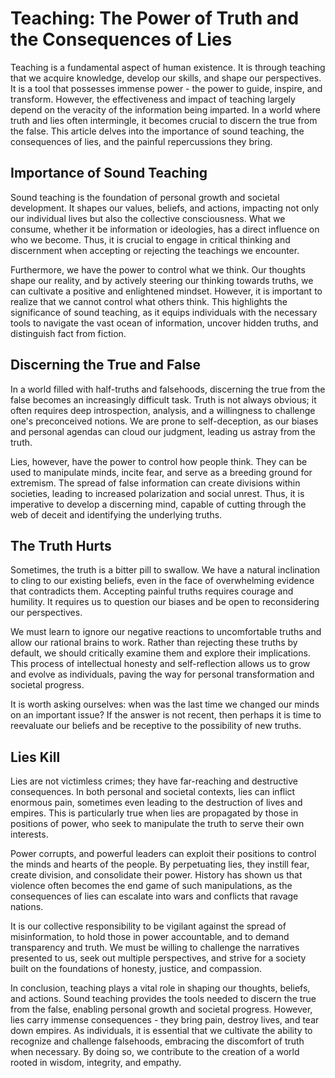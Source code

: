 # Teaching: The Power of Truth and the Consequences of Lies

Teaching is a fundamental aspect of human existence. It is through teaching that we acquire knowledge, develop our skills, and shape our perspectives. It is a tool that possesses immense power - the power to guide, inspire, and transform. However, the effectiveness and impact of teaching largely depend on the veracity of the information being imparted. In a world where truth and lies often intermingle, it becomes crucial to discern the true from the false. This article delves into the importance of sound teaching, the consequences of lies, and the painful repercussions they bring.

## Importance of Sound Teaching
Sound teaching is the foundation of personal growth and societal development. It shapes our values, beliefs, and actions, impacting not only our individual lives but also the collective consciousness. What we consume, whether it be information or ideologies, has a direct influence on who we become. Thus, it is crucial to engage in critical thinking and discernment when accepting or rejecting the teachings we encounter.

Furthermore, we have the power to control what we think. Our thoughts shape our reality, and by actively steering our thinking towards truths, we can cultivate a positive and enlightened mindset. However, it is important to realize that we cannot control what others think. This highlights the significance of sound teaching, as it equips individuals with the necessary tools to navigate the vast ocean of information, uncover hidden truths, and distinguish fact from fiction.

## Discerning the True and False
In a world filled with half-truths and falsehoods, discerning the true from the false becomes an increasingly difficult task. Truth is not always obvious; it often requires deep introspection, analysis, and a willingness to challenge one's preconceived notions. We are prone to self-deception, as our biases and personal agendas can cloud our judgment, leading us astray from the truth.

Lies, however, have the power to control how people think. They can be used to manipulate minds, incite fear, and serve as a breeding ground for extremism. The spread of false information can create divisions within societies, leading to increased polarization and social unrest. Thus, it is imperative to develop a discerning mind, capable of cutting through the web of deceit and identifying the underlying truths.

## The Truth Hurts
Sometimes, the truth is a bitter pill to swallow. We have a natural inclination to cling to our existing beliefs, even in the face of overwhelming evidence that contradicts them. Accepting painful truths requires courage and humility. It requires us to question our biases and be open to reconsidering our perspectives.

We must learn to ignore our negative reactions to uncomfortable truths and allow our rational brains to work. Rather than rejecting these truths by default, we should critically examine them and explore their implications. This process of intellectual honesty and self-reflection allows us to grow and evolve as individuals, paving the way for personal transformation and societal progress.

It is worth asking ourselves: when was the last time we changed our minds on an important issue? If the answer is not recent, then perhaps it is time to reevaluate our beliefs and be receptive to the possibility of new truths.

## Lies Kill
Lies are not victimless crimes; they have far-reaching and destructive consequences. In both personal and societal contexts, lies can inflict enormous pain, sometimes even leading to the destruction of lives and empires. This is particularly true when lies are propagated by those in positions of power, who seek to manipulate the truth to serve their own interests.

Power corrupts, and powerful leaders can exploit their positions to control the minds and hearts of the people. By perpetuating lies, they instill fear, create division, and consolidate their power. History has shown us that violence often becomes the end game of such manipulations, as the consequences of lies can escalate into wars and conflicts that ravage nations.

It is our collective responsibility to be vigilant against the spread of misinformation, to hold those in power accountable, and to demand transparency and truth. We must be willing to challenge the narratives presented to us, seek out multiple perspectives, and strive for a society built on the foundations of honesty, justice, and compassion.

In conclusion, teaching plays a vital role in shaping our thoughts, beliefs, and actions. Sound teaching provides the tools needed to discern the true from the false, enabling personal growth and societal progress. However, lies carry immense consequences - they bring pain, destroy lives, and tear down empires. As individuals, it is essential that we cultivate the ability to recognize and challenge falsehoods, embracing the discomfort of truth when necessary. By doing so, we contribute to the creation of a world rooted in wisdom, integrity, and empathy.